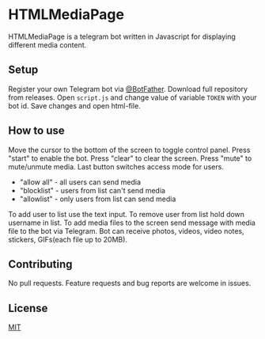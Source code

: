 # HTMLMediaPage

HTMLMediaPage is a telegram bot written in Javascript for displaying different media content.

## Setup

Register your own Telegram bot via [@BotFather](https://t.me/BotFather). Download full repository from releases. Open `script.js` and change value of variable `TOKEN` with your bot id. Save changes and open html-file.

## How to use

Move the cursor to the bottom of the screen to toggle control panel. Press "start" to enable the bot. Press "clear" to clear the screen. Press "mute" to mute/unmute media. Last button switches access mode for users.
 
- "allow all" - all users can send media
- "blocklist" - users from list can't send media
- "allowlist" - only users from list can send media

To add user to list use the text input. To remove user from list hold down username in list. To add media files to the screen send message with media file to the bot via Telegram. Bot can receive photos, videos, video notes, stickers, GIFs(each file up to 20MB).

## Contributing

No pull requests. Feature requests and bug reports are welcome in issues.

## License

[MIT](https://choosealicense.com/licenses/mit/)
